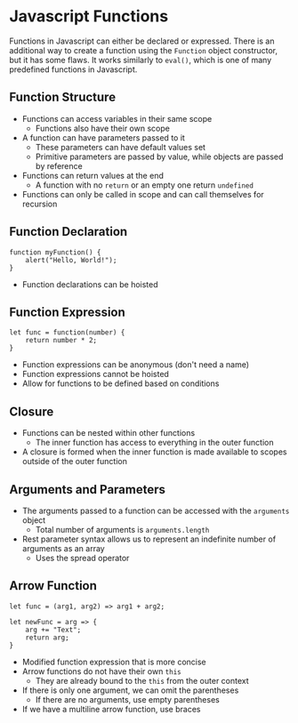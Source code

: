 # Javascript Functions
Functions in Javascript can either be declared or expressed. There is an additional way to create a function using the `Function` object constructor, but it has some flaws. It works similarly to `eval()`, which is one of many predefined functions in Javascript.

## Function Structure
- Functions can access variables in their same scope
  - Functions also have their own scope
- A function can have parameters passed to it
  - These parameters can have default values set
  - Primitive parameters are passed by value, while objects are passed by reference
- Functions can return values at the end
  - A function with no `return` or an empty one return `undefined`
- Functions can only be called in scope and can call themselves for recursion

## Function Declaration
```
function myFunction() {
    alert("Hello, World!");
}
```
- Function declarations can be hoisted

## Function Expression
```
let func = function(number) {
    return number * 2;
}
```
- Function expressions can be anonymous (don't need a name)
- Function expressions cannot be hoisted
- Allow for functions to be defined based on conditions

## Closure
- Functions can be nested within other functions
  - The inner function has access to everything in the outer function
- A closure is formed when the inner function is made available to scopes outside of the outer function

## Arguments and Parameters
- The arguments passed to a function can be accessed with the `arguments` object
  - Total number of arguments is `arguments.length`
- Rest parameter syntax allows us to represent an indefinite number of arguments as an array
  - Uses the spread operator

## Arrow Function
```
let func = (arg1, arg2) => arg1 + arg2;

let newFunc = arg => {
    arg += "Text";
    return arg;
}
```
- Modified function expression that is more concise
- Arrow functions do not have their own `this`
  - They are already bound to the `this` from the outer context
- If there is only one argument, we can omit the parentheses
  - If there are no arguments, use empty parentheses
- If we have a multiline arrow function, use braces